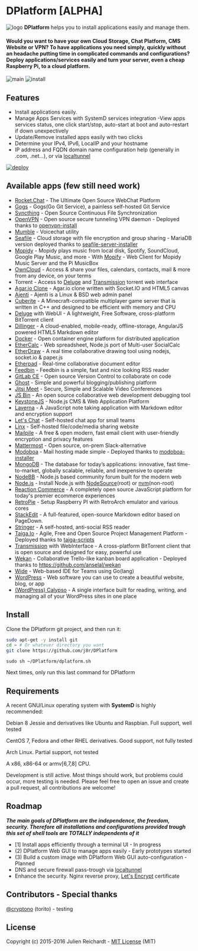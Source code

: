 # DPlatform [ALPHA]
![logo](https://j8r.github.io/DPlatform/img/logo.svg)
 **DPlatform** helps you to install applications easily and manage them.
#### Would you want to have your own Cloud Storage, Chat Platform, CMS Website or VPN? To have applications you need simply, quickly without an headache putting time in complicated commands and configurations? Deploy applications/services easily and turn your server, even a cheap Raspberry Pi, to a cloud platform.
![main](https://raw.githubusercontent.com/j8r/DPlatform/gh-pages/img/main.png)
![install](https://raw.githubusercontent.com/j8r/DPlatform/gh-pages/img/install.png)

## Features
 - Install applications easily.
 - Manage Apps Services with SystemD services integration -View apps services status, one click start/stop, auto-start at boot and auto-restart if down unexpectively
 - Update/Remove installed apps easily with two clicks
 - Determine your IPv4, IPv6, LocalIP and your hostname
 - IP address and FQDN domain name configuration help (generally in .com, .net...), or via [localtunnel](https://localtunnel.me/)

 [![deploy](https://raw.githubusercontent.com/j8r/DPlatform/gh-pages/img/deploy.png)](https://j8r.github.io/DPlatform/)
## Available apps (few still need work)
 - [Rocket.Chat](https://rocket.chat/) - The Ultimate Open Source WebChat Platform
 - [Gogs](http://gogs.io/) - Gogs(Go Git Service), a painless self-hosted Git Service
 - [Syncthing](https://syncthing.net/) - Open Source Continuous File Synchronization
 - [OpenVPN](https://openvpn.net/) - Open source secure tunneling VPN daemon - Deployed thanks to [openvpn-install](https://github.com/Nyr/openvpn-install)
 - [Mumble](http://www.mumble.info/) - Voicechat utility
 - [Seafile](https://seafile.com) - Cloud storage with file encryption and group sharing - MariaDB version deployed thanks to [seafile-server-installer](https://github.com/SeafileDE/seafile-server-installer)
 - [Mopidy](https://www.mopidy.com/) - Mopidy plays music from local disk, Spotify, SoundCloud, Google Play Music, and more - With [Mopify](https://github.com/dirkgroenen/mopidy-mopify) - Web Client for Mopidy Music Server and the Pi MusicBox
 - [OwnCloud](https://owncloud.org/) - Access & share your files, calendars, contacts, mail & more from any device, on your terms
 - Torrent - Access to [Deluge](http://deluge-torrent.org/) and [Transmission](http://www.transmissionbt.com/) torrent web interface
 - [Agar.io Clone](https://github.com/huytd/agar.io-clone) - Agar.io clone written with Socket.IO and HTML5 canvas
 - [Ajenti](http://ajenti.org/core/) - Ajenti is a Linux & BSD web admin panel
 - [Cuberite](http://cuberite.org/) - A Minecraft-compatible multiplayer game server that is written in C++ and designed to be efficient with memory and CPU
 - [Deluge](http://deluge-torrent.org/) with WebUI - A lightweight, Free Software, cross-platform BitTorrent client
 - [Dillinger](http://dillinger.io/) - A cloud-enabled, mobile-ready, offline-storage, AngularJS powered HTML5 Markdown editor
 - [Docker](https://www.docker.com/) - Open container engine platform for distributed application
 - [EtherCalc](https://ethercalc.net/) - Web spreadsheet, Node.js port of Multi-user SocialCalc
 - [EtherDraw](https://github.com/JohnMcLear/draw) - A real time collaborative drawing tool using nodejs, socket.io & paper.js
 - [Etherpad](http://etherpad.org/) - Real-time collaborative document editor
 - [Feedbin](https://feedbin.com/) - Feedbin is a simple, fast and nice looking RSS reader
 - [GitLab CE](https://about.gitlab.com/features/) - Open source Version Control to collaborate on code
 - [Ghost](https://ghost.org/) - Simple and powerful blogging/publishing platform
 - [Jitsi Meet](https://jitsi.org/Projects/JitsiMeet) - Secure, Simple and Scalable Video Conferences
 - [JS Bin](http://jsbin.com) - An open source collaborative web development debugging tool
 - [KeystoneJS](http://keystonejs.com/) - Node.js CMS & Web Application Platform
 - [Laverna](https://laverna.cc/) - A JavaScript note taking application with Markdown editor and encryption support
 - [Let's Chat](https://sdelements.github.io/lets-chat/) - Self-hosted chat app for small teams
 - [Linx](https://github.com/andreimarcu/linx-server) - Self-hosted file/code/media sharing website
 - [Mailpile](https://www.mailpile.is/) - A free & open modern, fast email client with user-friendly encryption and privacy features
 - [Mattermost](http://mattermost.org/) - Open source, on-prem Slack-alternative
 - [Modoboa](https://github.com/tonioo/modoboa) - Mail hosting made simple - Deployed thanks to [modoboa-installer](https://github.com/modoboa/modoboa-installer)
 - [MongoDB](https://www.mongodb.org/) - The database for today’s applications: innovative, fast time-to-market, globally scalable, reliable, and inexpensive to operate
 - [NodeBB](https://nodebb.org/) - Node.js based community forum built for the modern web
 - [Node.js](https://nodejs.org/) - Install Node.js with [NodeSource](https://nodesource.com/)(root) or [nvm](https://github.com/creationix/nvm)(non-root)
 - [Reaction Commerce](https://reactioncommerce.com/) - A completely open source JavaScript platform for today's premier ecommerce experiences
 - [RetroPie](https://github.com/RetroPie/RetroPie-Setup) - Setup Raspberry PI with RetroArch emulator and various cores
 - [StackEdit](https://stackedit.io/) - A full-featured, open-source Markdown editor based on PageDown.
 - [Stringer](https://github.com/swanson/stringer) - A self-hosted, anti-social RSS reader
 - [Taiga.Io](https://taiga.io/) - Agile, Free and Open Source Project Management Platform - Deployed thanks to [taiga-scripts](https://github.com/taigaio/taiga-scripts)
 - [Transmission](https://www.transmissionbt.com/) with WebInterface - A cross-platform BitTorrent client that is open source and designed for easy, powerful use
 - [Wekan](https://wekan.io/) - Collaborative Trello-like kanban board application - Deployed thanks to https://github.com/anselal/wekan
 - [Wide](https://wide.b3log.org/) - Web-based IDE for Teams using Go(lang)
 - [WordPress](https://wordpress.org/) - Web software you can use to create a beautiful website, blog, or app
 - [(WordPress) Calypso](https://developer.wordpress.com/calypso/) - A single interface built for reading, writing, and managing all of your WordPress sites in one place

## Install
Clone the DPlatform git project, and then run it:
``` sh
sudo apt-get -y install git
cd ~ # Or whatever directory you want
git clone https://github.com/j8r/DPlatform
```
`sudo sh ~/DPlatform/dplatform.sh`

Next times, only run this last command for DPlatform


## Requirements

A recent GNU/Linux operating system with **SystemD** is highly recommended:

Debian 8 Jessie and derivatives like Ubuntu and Raspbian. Full support, well tested

CentOS 7, Fedora and other RHEL derivatives. Good support, not fully tested

Arch Linux. Partial support, not tested

A x86, x86-64 or armv[6,7,8] CPU.

Development is still active. Most things should work, but problems could occur, more testing is needed.
Please feel free to open an issue and create a pull request, all contributions are welcome!

## Roadmap

 ***The main goals of DPlatform are the independence, the freedom, security. Therefore all installations and configurations provided trough this set of shell tools are TOTALLY independents of it***

 - [1] Install apps efficiently through a terminal UI - In progress
 - (2) DPlatform Web GUI to manage apps easily - Early prototypes started
 - (3) Build a custom image with DPlatform Web GUI auto-configuration - Planned
 - DNS and secure firewall pass-trough via [localtunnel](https://localtunnel.me/)
 - Enhance the security. Nginx reverse proxy, [Let's Encrypt](https://letsencrypt.org/) certificate

## Contributors - Special thanks
[@cryptono](https://github.com/cryptono) (torito) - testing

## License
Copyright (c) 2015-2016 Julien Reichardt - [MIT License](http://opensource.org/licenses/MIT) (MIT)
